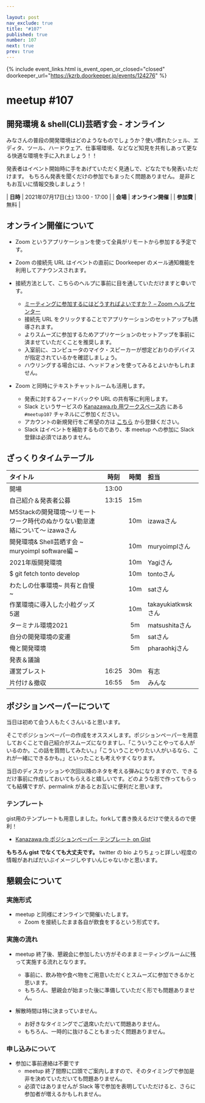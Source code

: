```yaml
---

layout: post
nav_exclude: true
title: "#107"
published: true
number: 107
next: true
prev: true
---
```


{% include event_links.html is_event_open_or_closed="closed" doorkeeper_url="https://kzrb.doorkeeper.jp/events/124276" %}

# meetup #107

## 開発環境 & shell(CLI)芸晒す会 - オンライン

みなさんの普段の開発環境はどのようなものでしょうか？使い慣れたシェル、エディタ、ツール、ハードウェア、仕事場環境、などなど知見を共有しあって更なる快適な環境を手に入れましょう！！

発表者はイベント開始時に手をあげていただく見通しで、どなたでも発表いただけます。
もちろん発表を聞くだけの参加でもまったく問題ありません。
是非ともお互いに情報交換しましょう！

| **日時**   | 2021年07月17日(土) 13:00 - 17:00 |
| **会場**   | **オンライン開催** |
| **参加費** | 無料 |


## オンライン開催について

* Zoom というアプリケーションを使って全員がリモートから参加する予定です。
* Zoom の接続先 URL はイベントの直前に Doorkeeper のメール通知機能を利用してアナウンスされます。
* 接続方法として、こちらのヘルプに事前に目を通していただけますと幸いです。
    * [ミーティングに参加するにはどうすればよいですか？ – Zoom ヘルプセンター](https://support.zoom.us/hc/ja/articles/201362193-%E3%83%9F%E3%83%BC%E3%83%86%E3%82%A3%E3%83%B3%E3%82%B0%E3%81%AB%E5%8F%82%E5%8A%A0%E3%81%99%E3%82%8B%E3%81%AB%E3%81%AF%E3%81%A9%E3%81%86%E3%81%99%E3%82%8C%E3%81%B0%E3%82%88%E3%81%84%E3%81%A7%E3%81%99%E3%81%8B-)
    * 接続先 URL をクリックすることでアプリケーションのセットアップも誘導されます。
    * よりスムーズに参加するためアプリケーションのセットアップを事前に済ませていただくことを推奨します。
    * 入室前に、コンピュータのマイク・スピーカーが想定どおりのデバイスが指定されているかを確認しましょう。
    * ハウリングする場合には、ヘッドフォンを使ってみるとよいかもしれません。

* Zoom と同時にテキストチャットルームも活用します。
    * 発表に対するフィードバックや URL の共有等に利用します。
    * Slack というサービスの [Kanazawa.rb 用ワークスペース内](https://kzrb.slack.com/) にある `#meetup107` チャネルにご参加ください。
    * アカウントの新規発行をご希望の方は [こちら](https://join.slack.com/t/kzrb/shared_invite/zt-1f4tcvoud-w5whpsFrRpFyFHisVpyMCA) から登録ください。
    * Slack はイベントを補助するものであり、本 meetup への参加に Slack 登録は必須ではありません。


## ざっくりタイムテーブル

| タイトル                          | 時刻  | 時間 | 担当                                                    |
|:----------------------------------|:-----:|:----:|:--------------------------------------------------------|
| 開場                              | 13:00 |      |                                                         |
| 自己紹介＆発表者公募              | 13:15 | 15m  |                                                         |
| M5Stackの開発環境〜リモートワーク時代のぬかりない勤怠連絡について〜 izawaさん | | 10m | izawaさん |
| 開発環境& Shell芸晒す会 ~ muryoimpl software編 ~ | | 10m |  muryoimplさん |
| 2021年版開発環境  | | 10m | Yagiさん  |
| $ git fetch tonto develop  | | 10m | tontoさん |
| わたしの仕事環境~ 共有と自慢 ~ | | 10m | satさん |
| 作業環境に導入した小粒グッズ5選 | | 10m | takayukiatkwskさん |
| ターミナル環境2021 | | 5m | matsushitaさん |
| 自分の開発環境の変遷 | | 5m | satさん |
| 俺と開発環境  |  | 5m | pharaohkjさん |
| 発表＆議論                        |       |      |                                                         |
| 運営ブレスト                      | 16:25 | 30m  | 有志                                                    |
| 片付け＆撤収                      | 16:55 | 5m   | みんな                                                  |


## ポジションペーパーについて

当日は初めて会う人もたくさんいると思います。

そこでポジションペーパーの作成をオススメします。ポジションペーパーを用意しておくことで自己紹介がスムーズになりますし、「こういうことやってる人がいるのか。この話を質問してみたい。」「こういうことやりたい人がいるなら、これが一緒にできるかも。」といったことも考えやすくなります。

当日のディスカッションや次回以降のネタを考える弾みになりますので、できるだけ事前に作成しておいてもらえると嬉しいです。どのような形で作ってもらっても結構ですが、permalink があるとお互いに便利だと思います。


### テンプレート

gist用のテンプレートも用意しました。forkして書き換えるだけで使えるので便利！

- [Kanazawa.rb ポジションペーパー テンプレート on Gist](https://gist.github.com/5a523ec3180002229a32)

**もちろん gist でなくても大丈夫です。** twitter の bio よりちょっと詳しい程度の情報があればだいぶイメージしやすいんじゃないかと思います。


## 懇親会について

### 実施形式

* meetup と同様にオンラインで開催いたします。
  + Zoom を接続したまま各自が飲食をするという形式です。

### 実施の流れ

* meetup 終了後、懇親会に参加したい方がそのままミーティングルームに残って実施する流れとなります。
  + 事前に、飲み物や食べ物をご用意いただくとスムーズに参加できるかと思います。
  + もちろん、懇親会が始まった後に準備していただく形でも問題ありません。

* 解散時間は特に決まっていません。
  + お好きなタイミングでご退席いただいて問題ありません。
  + もちろん、一時的に抜けることもまったく問題ありません。

### 申し込みについて
* 参加に事前連絡は不要です
  + meetup 終了間際に口頭でご案内しますので、そのタイミングで参加是非を決めていただいても問題ありません。
  + 必須ではありませんが Slack 等で参加を表明していただけると、さらに参加者が増えるかもしれません。
